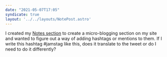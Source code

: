 ```yaml
---
date: "2021-05-07T17:05"
syndicate: true
layout: '../../layouts/NotePost.astro'
---
```


I created my [Notes section](https://nicklewis.blog/notes) to create a micro-blogging section on my site and wanted to figure out a way of adding hashtags or mentions to them. If I write this hashtag #jamstag like this, does it translate to the tweet or do I need to do it differently?
